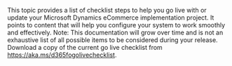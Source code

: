 This topic provides a list of checklist steps to help you go live with or update your Microsoft Dynamics eCommerce implementation project. It points to content that will help you configure your system to work smoothly and effectively. 
Note: This documentation will grow over time and is not an exhaustive list of all possible items to be considered during your release. 
Download a copy of the current go live checklist from https://aka.ms/d365fogolivechecklist. 
